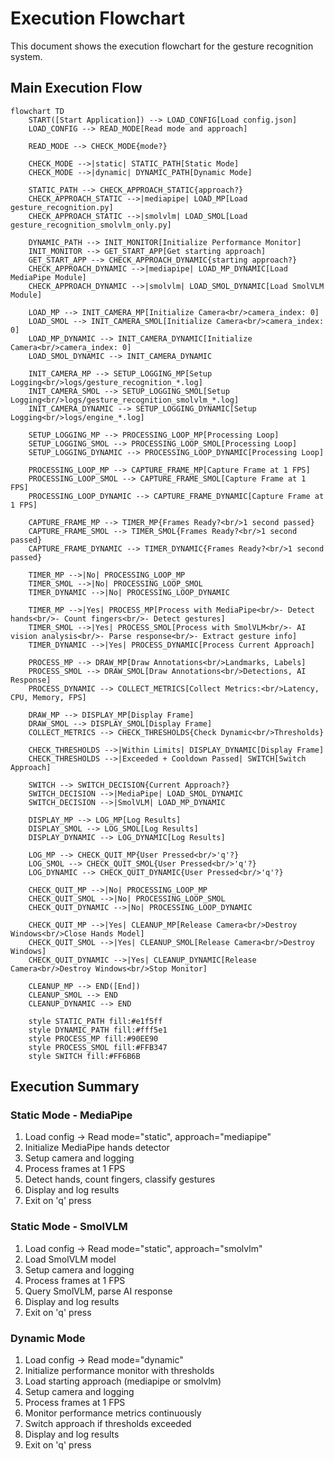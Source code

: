 # Execution Flowchart

This document shows the execution flowchart for the gesture recognition system.

## Main Execution Flow

```mermaid
flowchart TD
    START([Start Application]) --> LOAD_CONFIG[Load config.json]
    LOAD_CONFIG --> READ_MODE[Read mode and approach]
    
    READ_MODE --> CHECK_MODE{mode?}
    
    CHECK_MODE -->|static| STATIC_PATH[Static Mode]
    CHECK_MODE -->|dynamic| DYNAMIC_PATH[Dynamic Mode]
    
    STATIC_PATH --> CHECK_APPROACH_STATIC{approach?}
    CHECK_APPROACH_STATIC -->|mediapipe| LOAD_MP[Load gesture_recognition.py]
    CHECK_APPROACH_STATIC -->|smolvlm| LOAD_SMOL[Load gesture_recognition_smolvlm_only.py]
    
    DYNAMIC_PATH --> INIT_MONITOR[Initialize Performance Monitor]
    INIT_MONITOR --> GET_START_APP[Get starting approach]
    GET_START_APP --> CHECK_APPROACH_DYNAMIC{starting approach?}
    CHECK_APPROACH_DYNAMIC -->|mediapipe| LOAD_MP_DYNAMIC[Load MediaPipe Module]
    CHECK_APPROACH_DYNAMIC -->|smolvlm| LOAD_SMOL_DYNAMIC[Load SmolVLM Module]
    
    LOAD_MP --> INIT_CAMERA_MP[Initialize Camera<br/>camera_index: 0]
    LOAD_SMOL --> INIT_CAMERA_SMOL[Initialize Camera<br/>camera_index: 0]
    LOAD_MP_DYNAMIC --> INIT_CAMERA_DYNAMIC[Initialize Camera<br/>camera_index: 0]
    LOAD_SMOL_DYNAMIC --> INIT_CAMERA_DYNAMIC
    
    INIT_CAMERA_MP --> SETUP_LOGGING_MP[Setup Logging<br/>logs/gesture_recognition_*.log]
    INIT_CAMERA_SMOL --> SETUP_LOGGING_SMOL[Setup Logging<br/>logs/gesture_recognition_smolvlm_*.log]
    INIT_CAMERA_DYNAMIC --> SETUP_LOGGING_DYNAMIC[Setup Logging<br/>logs/engine_*.log]
    
    SETUP_LOGGING_MP --> PROCESSING_LOOP_MP[Processing Loop]
    SETUP_LOGGING_SMOL --> PROCESSING_LOOP_SMOL[Processing Loop]
    SETUP_LOGGING_DYNAMIC --> PROCESSING_LOOP_DYNAMIC[Processing Loop]
    
    PROCESSING_LOOP_MP --> CAPTURE_FRAME_MP[Capture Frame at 1 FPS]
    PROCESSING_LOOP_SMOL --> CAPTURE_FRAME_SMOL[Capture Frame at 1 FPS]
    PROCESSING_LOOP_DYNAMIC --> CAPTURE_FRAME_DYNAMIC[Capture Frame at 1 FPS]
    
    CAPTURE_FRAME_MP --> TIMER_MP{Frames Ready?<br/>1 second passed}
    CAPTURE_FRAME_SMOL --> TIMER_SMOL{Frames Ready?<br/>1 second passed}
    CAPTURE_FRAME_DYNAMIC --> TIMER_DYNAMIC{Frames Ready?<br/>1 second passed}
    
    TIMER_MP -->|No| PROCESSING_LOOP_MP
    TIMER_SMOL -->|No| PROCESSING_LOOP_SMOL
    TIMER_DYNAMIC -->|No| PROCESSING_LOOP_DYNAMIC
    
    TIMER_MP -->|Yes| PROCESS_MP[Process with MediaPipe<br/>- Detect hands<br/>- Count fingers<br/>- Detect gestures]
    TIMER_SMOL -->|Yes| PROCESS_SMOL[Process with SmolVLM<br/>- AI vision analysis<br/>- Parse response<br/>- Extract gesture info]
    TIMER_DYNAMIC -->|Yes| PROCESS_DYNAMIC[Process Current Approach]
    
    PROCESS_MP --> DRAW_MP[Draw Annotations<br/>Landmarks, Labels]
    PROCESS_SMOL --> DRAW_SMOL[Draw Annotations<br/>Detections, AI Response]
    PROCESS_DYNAMIC --> COLLECT_METRICS[Collect Metrics:<br/>Latency, CPU, Memory, FPS]
    
    DRAW_MP --> DISPLAY_MP[Display Frame]
    DRAW_SMOL --> DISPLAY_SMOL[Display Frame]
    COLLECT_METRICS --> CHECK_THRESHOLDS{Check Dynamic<br/>Thresholds}
    
    CHECK_THRESHOLDS -->|Within Limits| DISPLAY_DYNAMIC[Display Frame]
    CHECK_THRESHOLDS -->|Exceeded + Cooldown Passed| SWITCH[Switch Approach]
    
    SWITCH --> SWITCH_DECISION{Current Approach?}
    SWITCH_DECISION -->|MediaPipe| LOAD_SMOL_DYNAMIC
    SWITCH_DECISION -->|SmolVLM| LOAD_MP_DYNAMIC
    
    DISPLAY_MP --> LOG_MP[Log Results]
    DISPLAY_SMOL --> LOG_SMOL[Log Results]
    DISPLAY_DYNAMIC --> LOG_DYNAMIC[Log Results]
    
    LOG_MP --> CHECK_QUIT_MP{User Pressed<br/>'q'?}
    LOG_SMOL --> CHECK_QUIT_SMOL{User Pressed<br/>'q'?}
    LOG_DYNAMIC --> CHECK_QUIT_DYNAMIC{User Pressed<br/>'q'?}
    
    CHECK_QUIT_MP -->|No| PROCESSING_LOOP_MP
    CHECK_QUIT_SMOL -->|No| PROCESSING_LOOP_SMOL
    CHECK_QUIT_DYNAMIC -->|No| PROCESSING_LOOP_DYNAMIC
    
    CHECK_QUIT_MP -->|Yes| CLEANUP_MP[Release Camera<br/>Destroy Windows<br/>Close Hands Model]
    CHECK_QUIT_SMOL -->|Yes| CLEANUP_SMOL[Release Camera<br/>Destroy Windows]
    CHECK_QUIT_DYNAMIC -->|Yes| CLEANUP_DYNAMIC[Release Camera<br/>Destroy Windows<br/>Stop Monitor]
    
    CLEANUP_MP --> END([End])
    CLEANUP_SMOL --> END
    CLEANUP_DYNAMIC --> END
    
    style STATIC_PATH fill:#e1f5ff
    style DYNAMIC_PATH fill:#fff5e1
    style PROCESS_MP fill:#90EE90
    style PROCESS_SMOL fill:#FFB347
    style SWITCH fill:#FF6B6B
```

## Execution Summary

### Static Mode - MediaPipe
1. Load config → Read mode="static", approach="mediapipe"
2. Initialize MediaPipe hands detector
3. Setup camera and logging
4. Process frames at 1 FPS
5. Detect hands, count fingers, classify gestures
6. Display and log results
7. Exit on 'q' press

### Static Mode - SmolVLM
1. Load config → Read mode="static", approach="smolvlm"
2. Load SmolVLM model
3. Setup camera and logging
4. Process frames at 1 FPS
5. Query SmolVLM, parse AI response
6. Display and log results
7. Exit on 'q' press

### Dynamic Mode
1. Load config → Read mode="dynamic"
2. Initialize performance monitor with thresholds
3. Load starting approach (mediapipe or smolvlm)
4. Setup camera and logging
5. Process frames at 1 FPS
6. Monitor performance metrics continuously
7. Switch approach if thresholds exceeded
8. Display and log results
9. Exit on 'q' press

